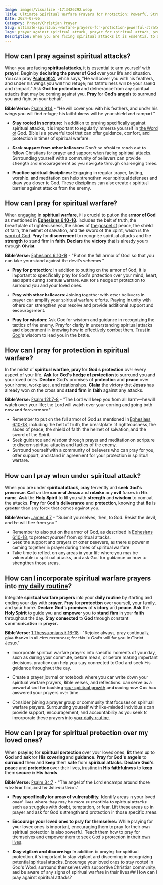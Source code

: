 ```yaml
---
Image: images/Visualize -1713426292.webp
Title: Ultimate Spiritual Warfare Prayers for Protection: Powerful Strategies for Christian Defense
Date: 2024-07-06
Category: Prayer/Christian Prayer
Slug: ultimate-spiritual-warfare-prayers-for-protection-powerful-strategies-for-christian-defense
Tags: prayer against spiritual attack, prayer for spiritual attack, prayer for spiritual warfare, prayers for spiritual warfare, spiritual attack prayer, spiritual warefare prayers, prayer in spiritual warfare, spiritual warfare prayers for protection, spiritual warfare prayer, how to pray when under spiritual attack, prayer, christian prayer
Description: When you are facing spiritual attacks it is essential to arm yourself with prayer Begin by declaring the power of God over your life and situation You can pray Psalm 914 which says He will cover you with his feathers and under his wings you will find refuge his faithfulness
---
```


## How can I pray against spiritual attacks?

When you are facing **spiritual attacks**, it is essential to arm yourself with **prayer**. Begin by **declaring the power of God** over your life and situation. You can pray **[Psalm 91:4](https://www.bibleref.com/Psalm/91/Psalm-91-4.html)**, which says, "He will cover you with his feathers, and under his wings you will find refuge; his faithfulness will be your shield and rampart." Ask **God for protection** and deliverance from any spiritual attacks that may be coming against you. **Pray** for **God's angels** to surround you and fight on your behalf.

**Bible Verse:** [Psalm 91:4](https://www.bibleref.com/Psalm/91/Psalm-91-4.html) - "He will cover you with his feathers, and under his wings you will find refuge; his faithfulness will be your shield and rampart."

- **Stay rooted in scripture:** In addition to praying specifically against spiritual attacks, it is important to regularly immerse yourself in [the Word of](/top-50-spiritual-weapons-for-warfare-a-biblical-guide-for-christian-warriors) God.  Bible is a powerful tool that can offer guidance, comfort, and protection in times of spiritual warfare.

- **Seek support from other believers:** Don't be afraid to reach out to fellow Christians for prayer and support when facing spiritual attacks. Surrounding yourself with a community of believers can provide strength and encouragement as you navigate through challenging times.

- **Practice spiritual disciplines:** Engaging in regular prayer, fasting, worship, and meditation can help strengthen your spiritual defenses and draw you closer to God. These disciplines can also create a spiritual barrier against attacks from the enemy.

## How can I pray for spiritual warfare?

When engaging in **spiritual warfare**, it is crucial to put on the **armor of God** as mentioned in **[Ephesians 6:10-18](https://www.bibleref.com/Ephesians/6/Ephesians-6-10.html)**.  includes the belt of truth, the breastplate of righteousness, the shoes of [the gospel of](/ultimate-guide-best-order-to-read-the-bible-for-beginners) peace, the shield of faith, the helmet of salvation, and the sword of the Spirit, which is the [word of God](/top-50-spiritual-weapons-for-warfare-a-biblical-guide-for-christian-warriors). **Pray** for **discernment** to recognize spiritual attacks and the **strength** to stand firm in **faith**. **Declare** the **victory** that is already yours through **Christ**.

**Bible Verse:** [Ephesians 6:10-18](https://www.bibleref.com/Ephesians/6/Ephesians-6-10.html) - "Put on the full armor of God, so that you can take your stand against the devil's schemes."

- **Pray for protection**: In addition to putting on the armor of God, it is important to specifically pray for God's protection over your mind, heart, and spirit during spiritual warfare. Ask for a hedge of protection to surround you and your loved ones.

- **Pray with other believers**: Joining together with other believers in prayer can amplify your spiritual warfare efforts. Praying in unity with others can strengthen your resolve and provide additional support and encouragement.

- **Pray for wisdom**: Ask God for wisdom and guidance in recognizing the tactics of the enemy. Pray for clarity in understanding spiritual attacks and discernment in knowing how to effectively combat them. [Trust in God](/transformative-power-of-christian-prayer-comprehensive-guide)'s wisdom to lead you in the battle.

## How can I pray for protection in spiritual warfare?

In the midst of **spiritual warfare**, **pray** for **God's protection** over every aspect of your life. **Ask** for **God's hedge of protection** to surround you and your loved ones. **Declare** God's promises of **protection** and **peace** over your home, workplace, and relationships. **Claim** the victory that **Jesus** has already won on the cross and **stand firm** in **faith** against any attacks.

**Bible Verse:** [Psalm 121:7-8](https://www.bibleref.com/Psalm/121/Psalm-121-7.html) - "The Lord will keep you from all harm—he will watch over your life; the Lord will watch over your coming and going both now and forevermore."

- Remember to put on the full armor of God as mentioned in [Ephesians 6:10-18](https://www.bibleref.com/Ephesians/6/Ephesians-6-10.html), including the belt of truth, the breastplate of righteousness, the shoes of peace, the shield of faith, the helmet of salvation, and the sword of the Spirit.
- Seek guidance and wisdom through prayer and meditation on scripture to discern spiritual attacks and tactics of the enemy.
- Surround yourself with a community of believers who can pray for you, offer support, and stand in agreement for your protection in spiritual warfare.

## How can I pray when under spiritual attack?

When you are under **spiritual attack**, **pray** fervently and **seek** **God's** **presence**. **Call** on the **name of Jesus** and **rebuke** any **evil** forces in **His** **name**. **Ask** the **Holy Spirit** to fill you with **strength** and **wisdom** to combat the attacks. **Pray** for **God's** **deliverance** and **protection**, knowing that **He** is **greater** than any force that comes against you.

**Bible Verse:** [James 4:7](https://www.bibleref.com/James/4/James-4-7.html) - "Submit yourselves, then, to God. Resist the devil, and he will flee from you."

- Remember to also put on the armor of God, as described in [Ephesians 6:10-18](https://www.bibleref.com/Ephesians/6/Ephesians-6-10.html), to protect yourself from spiritual attacks.
- Seek the support and prayers of other believers, as there is power in coming together in prayer during times of spiritual warfare.
- Take time to reflect on any areas in your life where you may be vulnerable to spiritual attacks, and ask God for guidance on how to strengthen those areas.

## How can I incorporate spiritual warfare prayers into [my daily routine](/christian-prayer-for-anger-discovering-peace-and-patience-in-gods-grace)?

Integrate **spiritual warfare prayers** into your **daily routine** by starting and ending your day with **prayer**. **Pray** for **protection** over yourself, your family, and your home. **Declare** **God's** **promises** of **victory** and **peace**. **Ask** the **Holy Spirit** to guide you and **empower** you to **stand** **firm** in your **faith** throughout the day. **Stay** **connected** to **God** through constant **communication** in **prayer**.

**Bible Verse:** [1 Thessalonians 5:16-18](https://www.bibleref.com/1-Thessalonians/5/1-Thessalonians-5-16.html) - "Rejoice always, pray continually, give thanks in all circumstances; for this is God’s will for you in Christ Jesus."

- Incorporate spiritual warfare prayers into specific moments of your day, such as during your commute, before meals, or before making important decisions.  practice can help you stay connected to God and seek His guidance throughout the day.

- Create a prayer journal or notebook where you can write down your spiritual warfare prayers, Bible verses, and reflections.  can serve as a powerful tool for tracking [your spiritual growth](/10-essential-bible-verses-for-strength-and-encouragement) and seeing how God has answered your prayers over time.

- Consider joining a prayer group or community that focuses on spiritual warfare prayers. Surrounding yourself with like-minded individuals can provide support, encouragement, and accountability as you seek to incorporate these prayers into [your daily routine](/christian-prayer-for-anger-discovering-peace-and-patience-in-gods-grace).

## How can I pray for spiritual protection over my loved ones?

When **praying** for **spiritual protection** over your loved ones, **lift** them up to **God** and **ask** for **His** **covering** and **guidance**. **Pray** for **God's** **angels** to **surround** them and **keep** them **safe** from **spiritual attacks**. **Declare** **God's** **peace** and **protection** over their lives, trusting in **His** **faithfulness** to **keep** them **secure** in **His** **hands**.

**Bible Verse:** [Psalm 34:7](https://www.bibleref.com/Psalm/34/Psalm-34-7.html) - "The angel of the Lord encamps around those who fear him, and he delivers them."

- **Pray specifically for areas of vulnerability:** Identify areas in your loved ones' lives where they may be more susceptible to spiritual attacks, such as struggles with doubt, temptation, or fear. Lift these areas up in prayer and ask for God's strength and protection in those specific areas.

- **Encourage your loved ones to pray for themselves:** While praying for your loved ones is important, encouraging them to pray for their own spiritual protection is also powerful. Teach them how to pray for themselves and empower them to seek God's protection in [their own lives](/uncovering-the-divine-journey-of-jesus-exploring-the-life-of-christ).

- **Stay vigilant and discerning:** In addition to praying for spiritual protection, it's important to stay vigilant and discerning in recognizing potential spiritual attacks. Encourage your loved ones to stay rooted in God's Word, surround themselves with supportive Christian community, and be aware of any signs of spiritual warfare in their lives.## How can I pray against spiritual attacks?